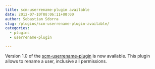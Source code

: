 ```yaml
---
title: scm-userrename-plugin available
date: 2012-07-10T08:06:11+00:00
author: Sebastian Sdorra
slug: /plugins/scm-userrename-plugin-available/
categories:
  - plugins
  - userrename-plugin

---
```

Version 1.0 of the <a title="scm-userrename-plugin" href="https://bitbucket.org/sdorra/scm-userrename-plugin" target="_blank">scm-userrename-plugin</a> is now available. This plugin allows to rename a user, inclusive all permissions.


